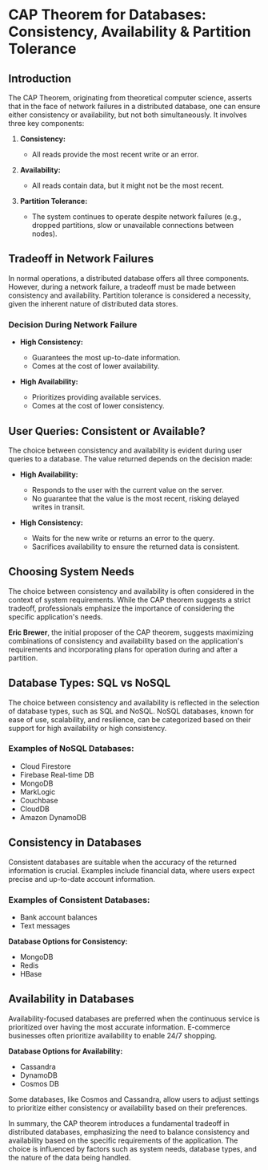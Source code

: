 # CAP Theorem for Databases: Consistency, Availability & Partition Tolerance

## Introduction

The CAP Theorem, originating from theoretical computer science, asserts that in the face of network failures in a distributed database, one can ensure either consistency or availability, but not both simultaneously. It involves three key components:

1. **Consistency:**
    
    - All reads provide the most recent write or an error.

2. **Availability:**
    
    - All reads contain data, but it might not be the most recent.

3. **Partition Tolerance:**
    
    - The system continues to operate despite network failures (e.g., dropped partitions, slow or unavailable connections between nodes).

## Tradeoff in Network Failures

In normal operations, a distributed database offers all three components. However, during a network failure, a tradeoff must be made between consistency and availability. Partition tolerance is considered a necessity, given the inherent nature of distributed data stores.

### Decision During Network Failure

- **High Consistency:**
    
    - Guarantees the most up-to-date information.
    - Comes at the cost of lower availability.

- **High Availability:**
    
    - Prioritizes providing available services.
    - Comes at the cost of lower consistency.

## User Queries: Consistent or Available?

The choice between consistency and availability is evident during user queries to a database. The value returned depends on the decision made:

- **High Availability:**
    
    - Responds to the user with the current value on the server.
    - No guarantee that the value is the most recent, risking delayed writes in transit.

- **High Consistency:**
    
    - Waits for the new write or returns an error to the query.
    - Sacrifices availability to ensure the returned data is consistent.

## Choosing System Needs

The choice between consistency and availability is often considered in the context of system requirements. While the CAP theorem suggests a strict tradeoff, professionals emphasize the importance of considering the specific application's needs.

**Eric Brewer**, the initial proposer of the CAP theorem, suggests maximizing combinations of consistency and availability based on the application's requirements and incorporating plans for operation during and after a partition.

## Database Types: SQL vs NoSQL

The choice between consistency and availability is reflected in the selection of database types, such as SQL and NoSQL. NoSQL databases, known for ease of use, scalability, and resilience, can be categorized based on their support for high availability or high consistency.

### Examples of NoSQL Databases:

- Cloud Firestore
- Firebase Real-time DB
- MongoDB
- MarkLogic
- Couchbase
- CloudDB
- Amazon DynamoDB

## Consistency in Databases

Consistent databases are suitable when the accuracy of the returned information is crucial. Examples include financial data, where users expect precise and up-to-date account information.

### Examples of Consistent Databases:

- Bank account balances
- Text messages

**Database Options for Consistency:**

- MongoDB
- Redis
- HBase

## Availability in Databases

Availability-focused databases are preferred when the continuous service is prioritized over having the most accurate information. E-commerce businesses often prioritize availability to enable 24/7 shopping.

**Database Options for Availability:**

- Cassandra
- DynamoDB
- Cosmos DB

Some databases, like Cosmos and Cassandra, allow users to adjust settings to prioritize either consistency or availability based on their preferences.

In summary, the CAP theorem introduces a fundamental tradeoff in distributed databases, emphasizing the need to balance consistency and availability based on the specific requirements of the application. The choice is influenced by factors such as system needs, database types, and the nature of the data being handled.
